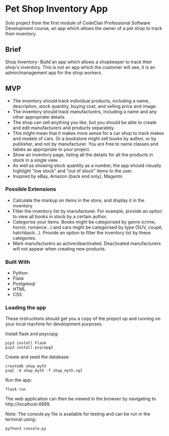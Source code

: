 # Pet Shop Inventory App #
Solo project from the first module of CodeClan Professional Software Development course, an app which allows the owner of a pet shop to track their inventory.

## Brief ##
Shop Inventory- Build an app which allows a shopkeeper to track their shop's inventory. This is not an app which the customer will see, it is an admin/management app for the shop workers.

## MVP ##
- The inventory should track individual products, including a name, description, stock quantity, buying cost, and selling price and image.
- The inventory should track manufacturers, including a name and any other appropriate details.
- The shop can sell anything you like, but you should be able to create and edit manufacturers and products separately.
- This might mean that it makes more sense for a car shop to track makes and models of cars. Or a bookstore might sell books by author, or by publisher, and not by manufacturer. You are free to name classes and tables as appropriate to your project.
- Show an inventory page, listing all the details for all the products in stock in a single view.
- As well as showing stock quantity as a number, the app should visually highlight "low stock" and "out of stock" items to the user.
- Inspired by
  eBay, Amazon (back end only), Magento

### Possible Extensions ###
- Calculate the markup on items in the store, and display it in the inventory
- Filter the inventory list by manufacturer. For example, provide an option to view all books in stock by a certain author.
- Categorise your items. Books might be categorised by genre (crime, horror, romance...) and cars might be categorised by type (SUV, coupé, hatchback...). Provide an option to filter the inventory list by these categories.
- Mark manufacturers as active/deactivated. Deactivated manufacturers will not appear when creating new products.

### Built With ###
- Python
- Flask
- Postgresql
- HTML
- CSS
### Loading the app ### 
These instructions should get you a copy of the project up and running on your local machine for development purposes.

Install flask and psycopg:
```
pip3 install Flask
pip3 install psycopg2
```
Create and seed the database:
```
createdb shop_myth
psql -d shop_myth -f shop_myth.sql
```
Run the app:
```
flask run
```
The web applicaiton can then be viewed in the browser by navigating to http://localhost:4999.

Note: The console.py file is available for testing and can be run in the terminal using:
```
python3 console.py
```
